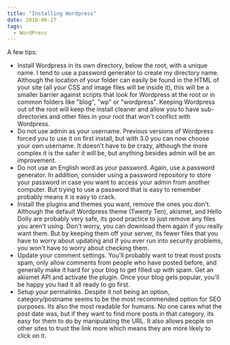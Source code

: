 ```yaml
---
title: "Installing Wordpress"
date: 2010-06-27
tags:
  - WordPress
---
```


A few tips:

- Install Wordpress in its own directory, below the root, with a unique name. I tend to use a password generator to create my directory name. Although the location of your folder can easily be found in the HTML of your site (all your CSS and image files will be inside it), this will be a smaller barrier against scripts that look for Wordpress at the root or in common folders like "blog", "wp" or "wordpress". Keeping Wordpress out of the root will keep the install cleaner and allow you to have sub-directories and other files in your root that won't conflict with Wordpress.
- Do not use admin as your username. Previous versions of Wordpress forced you to use it on first install, but with 3.0 you can now choose your own username. It doesn't have to be crazy, although the more complex it is the safer it will be, but anything besides admin will be an improvement.
- Do not use an English word as your password. Again, use a password generator. In addition, consider using a password repository to store your password in case you want to access your admin from another computer. But trying to use a password that is easy to remember probably means it is easy to crack.
- Install the plugins and themes you want, remove the ones you don't. Although the default Wordpress theme (Twenty Ten), akismet, and Hello Dolly are probably very safe, its good practice to just remove any files you aren't using. Don't worry, you can download them again if you really want them. But by keeping them off your server, its fewer files that you have to worry about updating and if you ever run into security problems, you won't have to worry about checking them.
- Update your comment settings. You'll probably want to treat most posts spam, only allow comments from people who have posted before, and generally make it hard for your blog to get filled up with spam. Get an akismet API and activate the plugin. Once your blog gets popular, you'll be happy you had it all ready to go first.
- Setup your permalinks. Despite it not being an option, category/postname seems to be the most recommended option for SEO purposes. Its also the most readable for humans. No one cares what the post date was, but if they want to find more posts in that category, its easy for them to do by manipulating the URL. It also allows people on other sites to trust the link more which means they are more likely to click on it.
